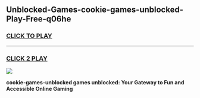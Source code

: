 
## Unblocked-Games-cookie-games-unblocked-Play-Free-q06he
<h3>
<a href="https://premium76.site?title=cookie-games-unblocked&ref=18A1">CLICK TO PLAY</a></h3>
<hr>

<h3>
<a href="https://premium76.site?title=cookie-games-unblocked&ref=18A1">CLICK 2 PLAY</a>
  
</h3>

<a href="https://premium76.site?title=cookie-games-unblocked&ref=18A1"><img src="https://clearcache.store/games.png"></a>


**cookie-games-unblocked games unblocked: Your Gateway to Fun and Accessible Online Gaming**
